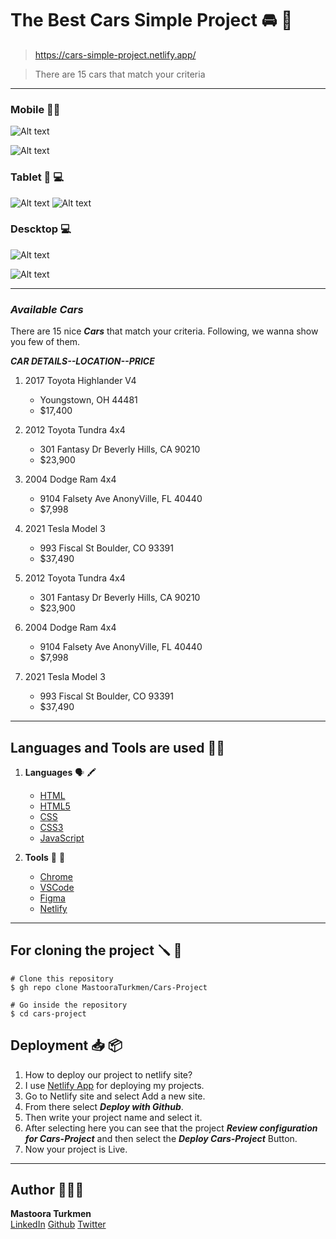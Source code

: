 # The Best Cars Simple Project 🚘 🚗

> https://cars-simple-project.netlify.app/

> There are 15 cars that match your criteria

-----


### Mobile 📱📲

![Alt text](./screenshots/Screenshot-3.png)

![Alt text](./screenshots/Screenshot-4.png)


### Tablet 📱 💻

![Alt text](./screenshots/tablet.png)
![Alt text](./screenshots/tablet-1.png)


### Descktop 💻

![Alt text](./screenshots/Screenshot-1.png)

![Alt text](./screenshots/Screenshot-2.png)


-----

### _Available Cars_

There are 15 nice **_Cars_** that match your criteria. 
Following, we wanna show you few of them. 

***CAR DETAILS--LOCATION--PRICE***


1. 2017 Toyota Highlander V4
    + Youngstown, OH 44481
    + $17,400

2. 2012 Toyota Tundra 4x4
    + 301 Fantasy Dr Beverly Hills, CA 90210
    + $23,900

3. 2004 Dodge Ram 4x4
    + 9104 Falsety Ave AnonyVille, FL 40440
    + $7,998

4. 2021 Tesla Model 3
    + 993 Fiscal St Boulder, CO 93391
    + $37,490

5. 2012 Toyota Tundra 4x4
    + 301 Fantasy Dr Beverly Hills, CA 90210
    + $23,900

6. 2004 Dodge Ram 4x4
    + 9104 Falsety Ave AnonyVille, FL 40440
    + $7,998

7. 2021 Tesla Model 3
    + 993 Fiscal St Boulder, CO 93391
    + $37,490

------


## Languages and Tools are used 📒📝

1. **Languages** 🗣 🖍
    + [HTML](https://github.com/topics/html)
    + [HTML5](https://github.com/topics/html5)
    + [CSS](https://github.com/topics/css)
    + [CSS3](https://github.com/topics/css3)
    + [JavaScript](https://github.com/topics/javascript)

2. **Tools** 🔧 🔨
    + [Chrome](https://github.com/topics/chrome)
    + [VSCode](https://github.com/topics/vscode)
    + [Figma](https://github.com/topics/figma)
    + [Netlify](https://github.com/topics/netlify)

-----


## For cloning the project 🪛 📌

```
# Clone this repository
$ gh repo clone MastooraTurkmen/Cars-Project

# Go inside the repository
$ cd cars-project
```

## Deployment 📥 📦

1. How to deploy our project to netlify site?
2. I use [Netlify App](https://app.netlify.com/) for deploying my projects.
3. Go to Netlify site and select Add a new site.
4. From there select **_Deploy with Github_**.
5. Then write your project name and select it.
6. After selecting here you can see that the project **_Review configuration for Cars-Project_** and then select the **_Deploy Cars-Project_** Button. 
7. Now your project is Live.


-----

## Author 👩🏻‍💻 

**Mastoora Turkmen**  
[LinkedIn](https://www.linkedin.com/in/mastoora-turkmen/) 
[Github](https://github.com/MastooraTurkmen/) 
[Twitter](https://twitter.com/MastooraJ22)
